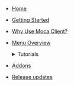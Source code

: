 <!-- docs/_sidebar.md -->

- [Home](./readme.md)
- [Getting Started](./getting-started.md)
- [Why Use Moca Client?](./why-mocaclient.md)
- [Menu Overview](./menu-overview.md)
    <details class="is-submenu ml-10">
        <summary> Tutorials </summary>

    - [File](./menu-overview/file.md)
    - [Edit](./menu-overview/edit.md)
    - [Tools](./menu-overview/tools.md)
    - [MTF](./menu-overview/mtf.md) 
    - [Data](./menu-overview/data.md)   

    </details>
- [Addons](addons.md)
- [Release updates](release-updates.md)
